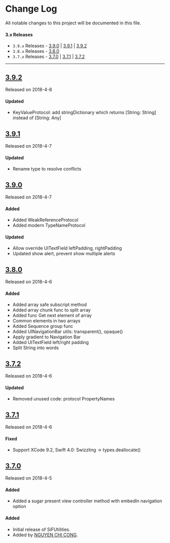 # Change Log
All notable changes to this project will be documented in this file.

#### 3.x Releases
- `3.9.x` Releases  - [3.9.0](#390) | [3.9.1](#391) | [3.9.2](#392) 
- `3.8.x` Releases  - [3.8.0](#380) 
- `3.7.x` Releases  - [3.7.0](#370) | [3.7.1](#371) |  [3.7.2](#372)

---
## [3.9.2](https://github.com/congncif/SiFUtilities/releases/tag/3.9.2)
Released on 2018-4-8

#### Updated
- KeyValueProtocol: add stringDictionary which returns [String: String] instead of [String: Any]

## [3.9.1](https://github.com/congncif/SiFUtilities/releases/tag/3.9.1)
Released on 2018-4-7

#### Updated
- Rename type to resolve conflicts

## [3.9.0](https://github.com/congncif/SiFUtilities/releases/tag/3.9.0)
Released on 2018-4-7

#### Added
- Added WeakReferenceProtocol
- Added modern TypeNameProtocol

#### Updated
- Allow override UITextField leftPadding, rightPadding
- Updated show alert, prevent  show multiple alerts

## [3.8.0](https://github.com/congncif/SiFUtilities/releases/tag/3.8.0)
Released on 2018-4-6

#### Added
- Added array safe subscript method
- Added array chunk func to split array
- Added func Get next element of array
- Common elements in two arrays
- Added Sequence group func
- Added UINavigationBar utils: transparent(), opaque()
- Apply gradient to Navigation Bar
- Added UITextField left/right padding
- Split String into words

## [3.7.2](https://github.com/congncif/SiFUtilities/releases/tag/3.7.2)
Released on 2018-4-6

#### Updated
- Removed unused code: protocol PropertyNames

## [3.7.1](https://github.com/congncif/SiFUtilities/releases/tag/3.7.1)
Released on 2018-4-6

#### Fixed
- Support XCode 9.2, Swift 4.0: Swizzling -> types.deallocate()

## [3.7.0](https://github.com/congncif/SiFUtilities/releases/tag/3.7.0)
Released on 2018-4-5

#### Added
- Added a sugar present view controller method with embedIn navigation option

#### Added
- Initial release of SiFUtilities.
- Added by [NGUYEN CHI CONG](https://github.com/congncif).
